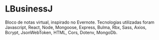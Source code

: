 # LBusinessJ
Bloco de notas virtual, inspirado no Evernote. Tecnologias utilizadas foram Javascript, React, Node, Mongoose, Express, Bulma, Rbx, Sass, Axios, Bcrypt, JsonWebToken, HTML, Cors, Dotenv, MongoDb.
